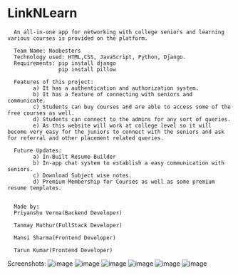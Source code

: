 # LinkNLearn

      An all-in-one app for networking with college seniors and learning various courses is provided on the platform.

      Team Name: Noobesters
      Technology used: HTML,CSS, JavaScript, Python, Django.
      Requirements: pip install django
                    pip install pillow
                    
      Features of this project:
            a) It has a authentication and authorization system.            
            b) It has a feature of connecting with seniors and communicate.
            c) Students can buy courses and are able to access some of the free courses as well.
            d) Students can connect to the admins for any sort of queries.
            e) As this website will work at college level so it will become very easy for the juniors to connect with the seniors and ask for referral and other placement related queries.
            
      Future Updates:
            a) In-Built Resume Builder 
            b) In-app chat system to establish a easy communication with seniors.
            c) Download Subject wise notes.
            d) Premium Membership for Courses as well as some premium resume templates.
      
      
      Made by: 
      Priyanshu Verma(Backend Developer)
      
      Tanmay Mathur(FullStack Developer)
      
      Mansi Sharma(Frontend Developer)
      
      Tarun Kumar(Frontend Developer)
      
Screenshots:
![image](https://user-images.githubusercontent.com/75316656/200157894-f1703871-632c-483e-bbff-32b6ff620d59.png)
![image](https://user-images.githubusercontent.com/75316656/200157915-d6dc56c1-a8c7-484e-bcae-143a1ccec472.png)
![image](https://user-images.githubusercontent.com/75316656/200157921-89811493-d8ed-4294-94b8-96af28f15a35.png)
![image](https://user-images.githubusercontent.com/75316656/200157936-532ece83-150e-4af1-8c03-2fad06d8bc52.png)
![image](https://user-images.githubusercontent.com/75316656/200157945-4931a3c3-15a5-4a86-a58e-0b63546adec8.png)
![image](https://user-images.githubusercontent.com/75316656/200157958-8e8211da-fb84-4da5-9347-b50489adab57.png)
